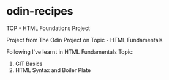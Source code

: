 # odin-recipes
TOP - HTML Foundations Project

Project from The Odin Project on Topic - HTML Fundamentals


Following I've learnt in HTML Fundamentals Topic: 
1) GIT Basics
2) HTML Syntax and Boiler Plate
